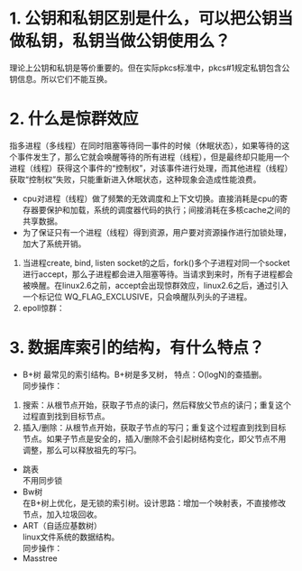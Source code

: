 # 1. 公钥和私钥区别是什么，可以把公钥当做私钥，私钥当做公钥使用么？
理论上公钥和私钥是等价重要的。但在实际pkcs标准中，pkcs#1规定私钥包含公钥信息。所以它们不能互换。
# 2. 什么是惊群效应
指多进程（多线程）在同时阻塞等待同一事件的时候（休眠状态），如果等待的这个事件发生了，那么它就会唤醒等待的所有进程（线程），但是最终却只能用一个进程（线程）获得这个事件的“控制权”，对该事件进行处理，而其他进程（线程）获取“控制权”失败，只能重新进入休眠状态，这种现象会造成性能浪费。
  - cpu对进程（线程）做了频繁的无效调度和上下文切换。直接消耗是cpu的寄存器要保护和加载，系统的调度器代码的执行；间接消耗在多核cache之间的共享数据。
  - 为了保证只有一个进程（线程）得到资源，用户要对资源操作进行加锁处理，加大了系统开销。
1) 当进程create, bind, listen socket的之后，fork()多个子进程对同一个socket进行accept，那么子进程都会进入阻塞等待。当请求到来时，所有子进程都会被唤醒。在linux2.6之前，accept会出现惊群效应，linux2.6之后，通过引入一个标记位 WQ_FLAG_EXCLUSIVE，只会唤醒队列头的子进程。
2) epoll惊群：
# 3. 数据库索引的结构，有什么特点？
  - B+树
  最常见的索引结构。B+树是多叉树， 特点：O(logN)的查插删。   
  同步操作：
   1. 搜索：从根节点开始，获取子节点的读闩，然后释放父节点的读闩；重复这个过程直到找到目标节点。
   2. 插入/删除：从根节点开始，获取子节点的写闩；重复这个过程直到找到目标节点。如果子节点是安全的，插入/删除不会引起树结构变化，即父节点不用调整，那么可以释放祖先的写闩。
  - 跳表   
  不用同步锁
  - Bw树   
  在B+树上优化，是无锁的索引树。设计思路：增加一个映射表，不直接修改节点，加入垃圾回收。
  - ART（自适应基数树）   
  linux文件系统的数据结构。   
  同步操作：
  - Masstree
